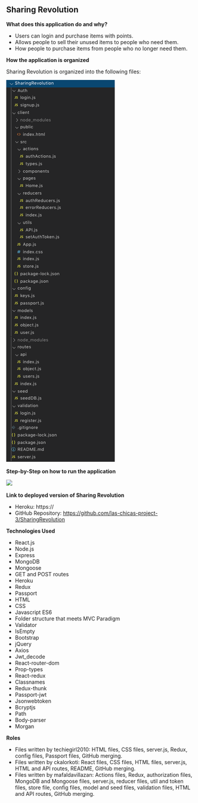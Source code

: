 ## Sharing Revolution

**What does this application do and why?**

* Users can login and purchase items with points.
* Allows people to sell their unused items to people who need them.
* How people to purchase items from people who no longer need them.


**How the application is organized**

Sharing Revolution is organized into the following files: 

![root folder](images/rootfolder.png)

**Step-by-Step on how to run the application**

![](images/Sharing-Revolution.gif)

**Link to deployed version of Sharing Revolution**

* Heroku: https://
* GitHub Repository: https://github.com/las-chicas-project-3/SharingRevolution

**Technologies Used** 

* React.js
* Node.js
* Express
* MongoDB
* Mongoose
* GET and POST routes
* Heroku
* Redux
* Passport
* HTML
* CSS
* Javascript ES6
* Folder structure that meets MVC Paradigm
* Validator
* IsEmpty
* Bootstrap
* jQuery
* Axios
* Jwt_decode
* React-router-dom
* Prop-types
* React-redux
* Classnames
* Redux-thunk
* Passport-jwt
* Jsonwebtoken
* Bcryptjs
* Path
* Body-parser
* Morgan

**Roles**

* Files written by techiegirl2010: HTML files, CSS files, server.js, Redux, config files, Passport files, GitHub merging.
* Files written by ckalorkoti: React files, CSS files, HTML files, server.js, HTML and API routes, README, GitHub merging.
* Files written by mafaldavillazan: Actions files, Redux, authorization files, MongoDB and Mongoose files, server.js, reducer files, util and token files, store file, config files, model and seed files, validation files, HTML and API routes, GitHub merging.

